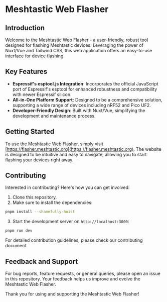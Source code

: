 # Meshtastic Web Flasher

## Introduction
Welcome to the Meshtastic Web Flasher - a user-friendly, robust tool designed for flashing Meshtastic devices. Leveraging the power of Nuxt/Vue and Tailwind CSS, this web application offers an easy-to-use interface for device flashing.

## Key Features
- **Espressif's esptool.js Integration**: Incorporates the official JavaScript port of Espressif's esptool for enhanced robustness and compatibility with newer Espressif silicon.
- **All-in-One Platform Support**: Designed to be a comprehensive solution, supporting a wide range of devices including nRF52 and Pico UF2.
- **Developer-Friendly Design**: Built with Nuxt/Vue, simplifying the development and maintenance process.

## Getting Started
To use the Meshtastic Web Flasher, simply visit [https://flasher.meshtastic.org](https://flasher.meshtastic.org). The website is designed to be intuitive and easy to navigate, allowing you to start flashing your devices right away.

## Contributing
Interested in contributing? Here's how you can get involved:

1. Clone this repository.
2. Make sure to install the dependencies:
```bash
pnpm install --shamefully-hoist
```
3. Start the development server on `http://localhost:3000`:
```bash
pnpm run dev
```

For detailed contribution guidelines, please check our contributing document.

## Feedback and Support
For bug reports, feature requests, or general queries, please open an issue in this repository. Your feedback helps us improve and evolve the Meshtastic Web Flasher.

Thank you for using and supporting the Meshtastic Web Flasher!
